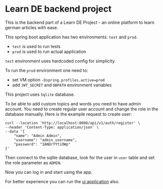 # Learn DE backend project

This is the backend part of a Learn DE Project - an online platform to learn german articles with ease.

This spring boot application has two environments: `test` and `prod`.
- `test` is used to run tests
- `prod` is used to run actual application

`test` environment uses hardcoded config for simplicity.

To run the `prod` environment one need to:
- set VM option `-Dspring.profiles.active=prod`
- add `JWT_SECRET` and `DBPATH` environment variables

This project uses `Sqlite` database.

To be able to add custom topics and words you need to have admin account. You need to create regular user account
and change the role in the database manually. Here is the example request to create user:
```
curl --location 'http://localhost:8080/api/v1/auth/register' \
--header 'Content-Type: application/json' \
--data '{
    "name": "Admin Admin",
    "username": "admin_username",
    "password": "IANDrYYtiOWp"
}'
```

Then connect to the sqlite database, look for the user in `user` table and set the role parameter as `ADMIN`.

Now you can log in and start using the app.

For better experience you can run the [ui application](https://github.com/aonufrei/learn-de-ui) also.